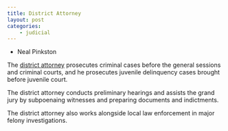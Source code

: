 ```yaml
---
title: District Attorney
layout: post
categories:
    - judicial
---
```


+ Neal Pinkston

The [district attorney](http://chattanoogada.com) prosecutes criminal cases before the general sessions and criminal courts, and he prosecutes juvenile delinquency cases brought before juvenile court.

The district attorney conducts preliminary hearings and assists the grand jury by subpoenaing witnesses and preparing documents and indictments.

The district attorney also works alongside local law enforcement in major felony investigations.